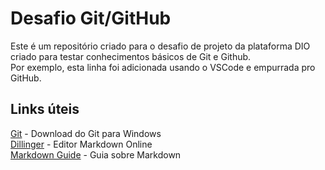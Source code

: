 # Desafio Git/GitHub

Este é um repositório criado para o desafio de projeto da plataforma DIO criado para testar conhecimentos básicos de Git e Github.  
Por exemplo, esta linha foi adicionada usando o VSCode e empurrada pro GitHub.  

## Links úteis

[Git](https://gitforwindows.org) - Download do Git para Windows  
[Dillinger](https://dillinger.io/) - Editor Markdown Online  
[Markdown Guide](https://markdownguide.org) - Guia sobre Markdown
